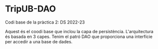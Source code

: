 # TripUB-DAO

Codi base de la pràctica 2: DS 2022-23

Aquest és el coodi base que inclou la capa de persistència.
L'arquitectura és basada en 3 capes. Tenim el patró DAO que 
proporciona una interfície per accedir a una base de dades.
